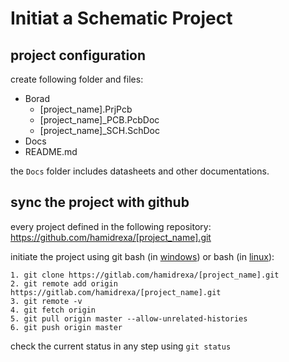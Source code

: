 # Initiat a Schematic Project

## project configuration
create following folder and files:
* Borad
  * [project_name].PrjPcb
  * [project_name]_PCB.PcbDoc
  * [project_name]_SCH.SchDoc
* Docs
* README.md 

the `Docs` folder includes datasheets and other documentations.

## sync the project with github
every project defined in the following repository:  
https://github.com/hamidrexa/[project_name].git  

initiate the project using git bash (in [windows](https://desktop.github.com/)) or bash (in [linux](https://www.liquidweb.com/kb/install-git-ubuntu-16-04-lts/)):
```
1. git clone https://gitlab.com/hamidrexa/[project_name].git
2. git remote add origin https://gitlab.com/hamidrexa/[project_name].git
3. git remote -v
4. git fetch origin
5. git pull origin master --allow-unrelated-histories
6. git push origin master
```
check the current status in any step using `git status`
